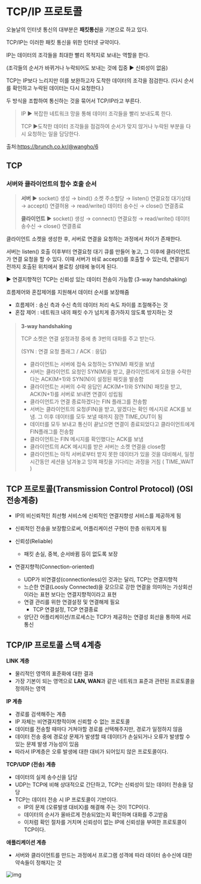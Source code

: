 # TCP/IP 프로토콜



오늘날의 인터넷 통신의 대부분은 **패킷통신**을 기본으로 하고 있다. 

TCP/IP는 이러한 패킷 통신을 위한 인터넷 규약이다. 

IP는 데이터의 조각들을 최대한 빨리 목적지로 보내는 역할을 한다. 

(조각들의 순서가 바뀌거나 누락되어도 보내는 것에 집중 ▶ 신뢰성이 없음)



TCP는 IP보다 느리지만 이를 보완하고자 도착한 데이터의 조각을 점검한다. (다시 순서를 확인하고 누락된 데이터는 다시 요청한다.)



두 방식을 조합하여 통신하는 것을 묶어서 TCP/IP라고 부른다. 



>  IP
> ▶ 복잡한 네트워크 망을 통해 데이터 조각들을 빨리 보내도록 한다. 
>
> TCP
> ▶도착한 데이터 조각들을 점검하여 순서가 맞지 않거나 누락된 부분을 다시 요청하는 일을 담당한다.

출처:https://brunch.co.kr/@wangho/6



## TCP

### 서버와 클라이언트의 함수 호출 순서

> **서버**
> ▶ socket() 생성 → bind() 소켓 주소할당 → listen() 연결요청 대기상태 → accept() 연결허용 → read/write() 데이터 송수신 → close() 연결종료
>
> **클라이언트**
> ▶ socket() 생성 → connect() 연결요청 → read/write() 데이터 송수신 → close() 연결종료

클라이언트 소켓을 생성한 후, 서버로 연결을 요청하는 과정에서 차이가 존재한다.



서버는 listen() 호출 이후부터 연결요청 대기 큐를 만들어 놓고, 그 이후에 클라이언트가 연결 요청을 할 수 있다. 이때 서버가 바로 accept()를 호출할 수 있는데, 연결되기 전까지 호출된 위치에서 블로킹 상태에 놓이게 된다.

▶ 연결지향적인 TCP는 신뢰성 있는 데이터 전송이 가능함 (3-way handshaking)



흐름제어와 혼잡제어를 지원해서 데이터 순서를 보장해줌

- 흐름제어 : 송신 측과 수신 측의 데이터 처리 속도 차이를 조절해주는 것
- 혼잡 제어 : 네트워크 내의 패킷 수가 넘치게 증가하지 않도록 방지하는 것

####  

> **3-way handshaking**
>
> 
> TCP 소켓은 연결 설정과정 중에 총 3번의 대화를 주고 받는다.
>
> (SYN : 연결 요청 플래그 / ACK : 응답)
>
> - 클라이언트는 서버에 접속 요청하는 SYN(M) 패킷을 보냄
> - 서버는 클라이언트 요청인 SYN(M)을 받고, 클라이언트에게 요청을 수락한다는 ACK(M+1)와 SYN(N)이 설정된 패킷을 발송함
> - 클라이언트는 서버의 수락 응답인 ACK(M+1)와 SYN(N) 패킷을 받고, ACK(N+1)를 서버로 보내면 연결이 성립됨
> - 클라이언트가 연결 종료하겠다는 FIN 플래그를 전송함
> - 서버는 클라이언트의 요청(FIN)을 받고, 알겠다는 확인 메시지로 ACK를 보냄. 그 이후 데이터를 모두 보낼 때까지 잠깐 TIME_OUT이 됨
> - 데이터를 모두 보내고 통신이 끝났으면 연결이 종료되었다고 클라이언트에게 FIN플래그를 전송함
> - 클라이언트는 FIN 메시지를 확인했다는 ACK를 보냄
> - 클라이언트의 ACK 메시지를 받은 서버는 소켓 연결을 close함
> - 클라이언트는 아직 서버로부터 받지 못한 데이터가 있을 것을 대비해서, 일정 시간동안 세션을 남겨놓고 잉여 패킷을 기다리는 과정을 거침 ( TIME_WAIT )



## TCP 프로토콜(Transmission Control Protocol) (OSI 전송계층)

- IP의 비신뢰적인 최선형 서비스에 신뢰적인 연결지향성 서비스를 제공하게 됨
- 신뢰적인 전송을 보장함으로써, 어플리케이션 구현이 한층 쉬워지게 됨



- 신뢰성(Reliable)
  - 패킷 손실, 중복, 순서바뀜 등이 없도록 보장
- 연결지향적(Connection-oriented) 
  - UDP가 비연결성(connectionless)인 것과는 달리, TCP는 연결지향적
  - 느슨한 연결(Loosly Connected)을 갖으므로 강한 연결을 의미하는 가상회선이라는 표현 보다는 연결지향적이라고 표현
  - 연결 관리를 위한 연결설정 및 연결해제 필요
    - TCP 연결설정, TCP 연결종료
  - 양단간 어플리케이션/프로세스는 TCP가 제공하는 연결성 회선을 통하여 서로 통신

####  

## TCP/IP 프로토콜 스택 4계층

**LINK 계층**

- 물리적인 영역의 표준화에 대한 결과
- 가장 기본이 되는 영역으로 **LAN, WAN**과 같은 네트워크 표준과 관련된 프로토콜을 정의하는 영역

**IP 계층**

- 경로를 검색해주는 계층
- IP 자체는 비연결지향적이며 신뢰할 수 없는 프로토콜
- 데이터를 전송할 때마다 거쳐야할 경로를 선택해주지만, 경로가 일정하지 않음
- 데이터 전송 중에 경로상 문제가 발생할 때 데이터가 손실되거나 오류가 발생할 수 있는 문제 발생 가능성이 있음
- 따라서 IP계층은 오류 발생에 대한 대비가 되어있지 않은 프로토콜이다.

**TCP/UDP (전송) 계층**

- 데이터의 실제 송수신을 담당
- UDP는 TCP에 비해 상대적으로 간단하고, TCP는 신뢰성이 있는 데이터 전송을 담당
- TCP는 데이터 전송 시 IP 프로토콜이 기반이다. 
  - IP의 문제 (오류발생 대비X)를 해결해 주는 것이 TCP이다. 
  - 데이터의 순서가 올바르게 전송되었는지 확인하며 대화를 주고받음
  - 이처럼 확인 절차를 거치며 신뢰성이 없는 IP에 신뢰성을 부여한 프로토콜이 TCP이다.

**애플리케이션 계층**

- 서버와 클라이언트를 만드는 과정에서 프로그램 성격에 따라 데이터 송수신에 대한 약속들이 정해지는 것

![img](https://blog.kakaocdn.net/dn/zBhLs/btrU8FBykwo/u434JZZE09QhBmEYYioEdk/img.jpg)

####  
